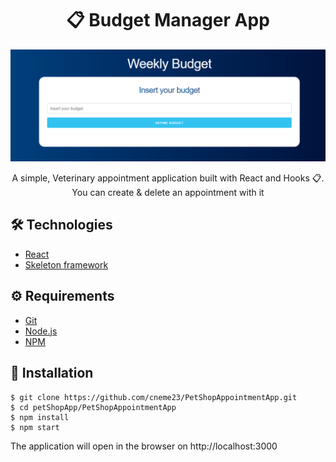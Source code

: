 
# <div align="center">📋 Budget Manager App</div>

<a href="https://epic-nobel-6e19d0.netlify.app/">
<img src="./main.png"/>
                             </a>
<p align="center">A simple, Veterinary appointment application built with React and Hooks 📋. You can create & delete an appointment with it</p>

## 🛠️ Technologies

<ul>
  <li><a href="https://reactjs.org/">React</a></li>
  <li><a href="https://skeleton-framework.github.io/">Skeleton framework</a></li>
</ul>

## ⚙️ Requirements

<ul>
  <li><a href="https://git-scm.com/">Git</a></li>
  <li><a href="https://nodejs.org/en/">Node.js</a></li>
  <li><a href="https://www.npmjs.com/">NPM</a></li>
</ul>

## 🚀 Installation

```
$ git clone https://github.com/cneme23/PetShopAppointmentApp.git
$ cd petShopApp/PetShopAppointmentApp
$ npm install
$ npm start
```

The application will open in the browser on http://localhost:3000
